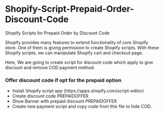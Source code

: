 # Shopify-Script-Prepaid-Order-Discount-Code
Shopify Scripts for Prepaid Order by Discount Code

Shopify provides many features to extend functionality of core Shopify store. One of them is giving permission to create Shopify scripts. With these Shopify scripts, we can manipulate Shopify cart and checkout page.

Here, We are going to create script for discount code which apply to give discount and remove COD payment method.

<h3>Offer discount code if opt for the prepaid option</h3>
<ul>
<li>Install Shopify script app (https://apps.shopify.com/script-editor)</li>
<li>Create discount code PREPAIDOFFER</li>
<li>Show Banner with prepaid discount PREPAIDOFFER</li>
<li>Create new payment script and copy code from this file to hide COD.</li>
</ul>

